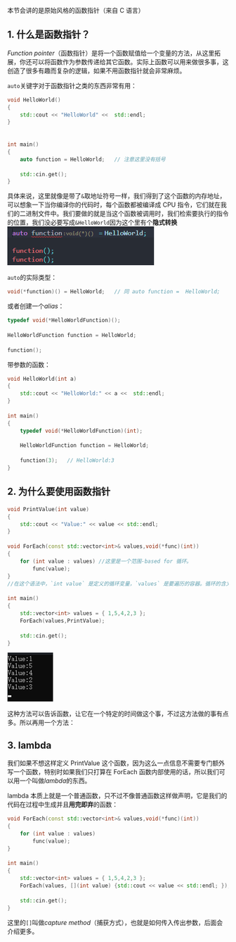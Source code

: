 本节会讲的是原始风格的函数指针（来自 C 语言）

## 1. 什么是函数指针？

_Function pointer_（函数指针）是将一个函数赋值给一个变量的方法，从这里拓展，你还可以将函数作为参数传递给其它函数。实际上函数可以用来做很多事，这创造了很多有趣而复杂的逻辑，如果不用函数指针就会非常麻烦。

`auto`关键字对于函数指针之类的东西非常有用：

```cpp
void HelloWorld()
{
	std::cout << "HelloWorld" <<  std::endl;
}


int main()
{
	auto function =	HelloWorld;   // 注意这里没有括号

	std::cin.get();
}
```

具体来说，这里就像是带了`&`取地址符号一样，我们得到了这个函数的内存地址，可以想象一下当你编译你的代码时，每个函数都被编译成 CPU 指令，它们就在我们的二进制文件中。我们要做的就是当这个函数被调用时，我们检索要执行的指令的位置，我们没必要写成`&HelloWorld`因为这个里有个**隐式转换**
![](./storage%20bag/Pasted%20image%2020230721111933.png)

`auto`的实际类型：

```cpp
void(*function)() = HelloWorld;   // 同 auto function =	HelloWorld;
```

或者创建一个*alias*：

```cpp
typedef void(*HelloWorldFunction)();

HelloWorldFunction function = HelloWorld;

function();
```

带参数的函数：

```cpp
void HelloWorld(int a)
{
	std::cout << "HelloWorld:" << a <<  std::endl;
}

int main()
{
	typedef void(*HelloWorldFunction)(int);

	HelloWorldFunction function = HelloWorld;

	function(3);   // HelloWorld:3
}
```

## 2. 为什么要使用函数指针

```cpp
void PrintValue(int value)
{
	std::cout << "Value:" << value << std::endl;
}

void ForEach(const std::vector<int>& values,void(*func)(int))
{
	for (int value : values) //这里是一个范围-based for 循环。
		func(value);
}
//在这个语法中，`int value` 是定义的循环变量，`values` 是要遍历的容器。循环的含义是：对于容器 `values` 中的每个元素，将其值赋给变量 `value`，然后在循环体中执行相关操作。这种语法简化了传统的索引或迭代器遍历方式，使得代码更加简洁和易读。

int main()
{
	std::vector<int> values = { 1,5,4,2,3 };
	ForEach(values,PrintValue);

	std::cin.get();
}
```

![](./storage%20bag/Pasted%20image%2020230721113234.png)

这种方法可以告诉函数，让它在一个特定的时间做这个事，不过这方法做的事有点多。所以再用一个方法：

## 3. lambda

我们如果不想这样定义 PrintValue 这个函数，因为这么一点信息不需要专门额外写一个函数，特别时如果我们只打算在 ForEach 函数内部使用的话，所以我们可以用一个叫做*lambda*的东西。

lambda 本质上就是一个普通函数，只不过不像普通函数这样做声明，它是我们的代码在过程中生成并且**用完即弃**的函数：

```cpp
void ForEach(const std::vector<int>& values,void(*func)(int))
{
	for (int value : values)
		func(value);
}

int main()
{
	std::vector<int> values = { 1,5,4,2,3 };
	ForEach(values, [](int value) {std::cout << value << std::endl; });

	std::cin.get();
}
```

这里的`[]`叫做*capture method*（捕获方式），也就是如何传入传出参数，后面会介绍更多。
